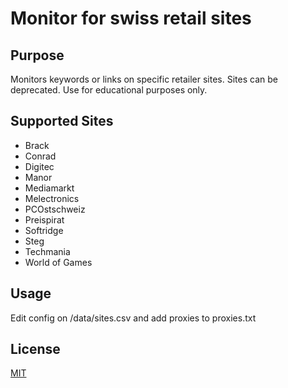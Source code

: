 # Monitor for swiss retail sites

## Purpose

Monitors keywords or links on specific retailer sites. Sites can be deprecated. Use for educational purposes only.

## Supported Sites 
* Brack
* Conrad
* Digitec
* Manor
* Mediamarkt
* Melectronics
* PCOstschweiz
* Preispirat
* Softridge
* Steg
* Techmania
* World of Games

## Usage
Edit config on /data/sites.csv and add proxies to proxies.txt

## License
[MIT](https://choosealicense.com/licenses/mit/)
